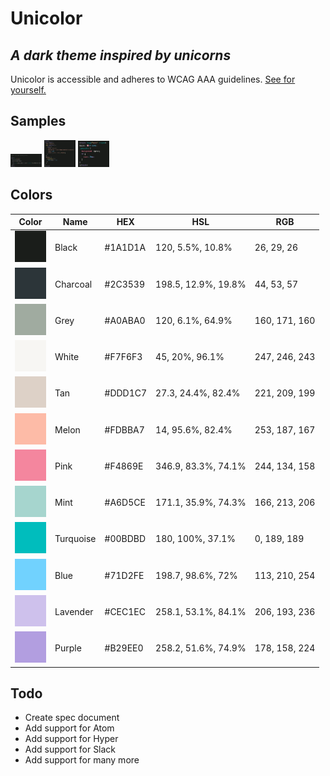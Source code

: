 # Unicolor
## _A dark theme inspired by unicorns_

Unicolor is accessible and adheres to WCAG AAA guidelines. [See for yourself.](http://www.sussex.ac.uk/tel/resource/tel_website/accessiblecontrast/?q=1A1D1A~A0ABA0~F7F6F3~DDD1C7~FDBBA7~F4869E~A6D5CE~00BDBD~71D2FE~CEC1EC~B29EE0)

## Samples
<img src="https://github.com/tylerking/unicolor/blob/main/images/sample-template.png?raw=true" alt="Template Sample" width="50"/>
<img src="https://github.com/tylerking/unicolor/blob/main/images/sample-script.png?raw=true" alt="Script Sample" width="50"/>
<img src="https://github.com/tylerking/unicolor/blob/main/images/sample-scss.png?raw=true" alt="SCSS Sample" width="50"/>

## Colors
| Color | Name | HEX | HSL | RGB |
| ------ | ------ | ------ | ------ | ------ |
| <img src="https://github.com/tylerking/unicolor/blob/main/images/black.png?raw=true" alt="black" width="50"/> | Black | #1A1D1A | 120, 5.5%, 10.8% | 26, 29, 26 |
| <img src="https://github.com/tylerking/unicolor/blob/main/images/charcoal.png?raw=true" alt="charcoal" width="50"/> | Charcoal | #2C3539 | 198.5, 12.9%, 19.8% | 44, 53, 57 |
| <img src="https://github.com/tylerking/unicolor/blob/main/images/grey.png?raw=true" alt="grey" width="50"/> | Grey | #A0ABA0 | 120, 6.1%, 64.9% | 160, 171, 160 |
| <img src="https://github.com/tylerking/unicolor/blob/main/images/white.png?raw=true" alt="white" width="50"/> | White | #F7F6F3 | 45, 20%, 96.1% | 247, 246, 243 |
| <img src="https://github.com/tylerking/unicolor/blob/main/images/tan.png?raw=true" alt="tan" width="50"/> | Tan | #DDD1C7 | 27.3, 24.4%, 82.4% | 221, 209, 199 |
| <img src="https://github.com/tylerking/unicolor/blob/main/images/melon.png?raw=true" alt="melon" width="50"/> | Melon | #FDBBA7 | 14, 95.6%, 82.4% | 253, 187, 167 |
| <img src="https://github.com/tylerking/unicolor/blob/main/images/pink.png?raw=true" alt="pink" width="50"/> | Pink | #F4869E | 346.9, 83.3%, 74.1% | 244, 134, 158 |
| <img src="https://github.com/tylerking/unicolor/blob/main/images/mint.png?raw=true" alt="mint" width="50"/> | Mint | #A6D5CE | 171.1, 35.9%, 74.3% | 166, 213, 206 |
| <img src="https://github.com/tylerking/unicolor/blob/main/images/turquoise.png?raw=true" alt="turquoise" width="50"/> | Turquoise | #00BDBD | 180, 100%, 37.1% | 0, 189, 189 |
| <img src="https://github.com/tylerking/unicolor/blob/main/images/blue.png?raw=true" alt="blue" width="50"/> | Blue | #71D2FE | 198.7, 98.6%, 72% | 113, 210, 254 |
| <img src="https://github.com/tylerking/unicolor/blob/main/images/lavender.png?raw=true" alt="lavender" width="50"/> | Lavender | #CEC1EC | 258.1, 53.1%, 84.1% | 206, 193, 236 |
| <img src="https://github.com/tylerking/unicolor/blob/main/images/purple.png?raw=true" alt="purple" width="50"/> | Purple | #B29EE0 | 258.2, 51.6%, 74.9% | 178, 158, 224 |


## Todo
- Create spec document
- Add support for Atom
- Add support for Hyper
- Add support for Slack
- Add support for many more